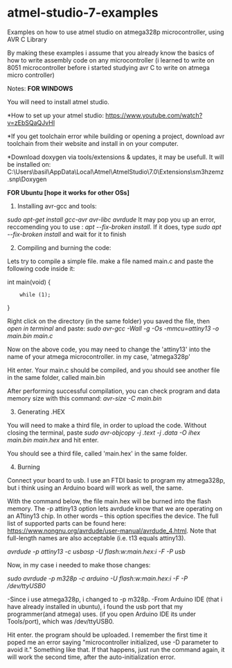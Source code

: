 # atmel-studio-7-examples
Examples on how to use atmel studio on atmega328p microcontroller, using AVR C Library

By making these examples i assume that you already know the basics of how to write assembly code on any microcontroller (i learned to write on 8051 microcontroller before i started studying avr C to write on atmega micro controller)

Notes: 
<strong>FOR WINDOWS</strong>

You will need to install atmel studio.

*How to set up your atmel studio: https://www.youtube.com/watch?v=zEbSQaQJvHI

*If you get toolchain error while building or opening a project, download avr toolchain from their website and install in on your computer.

*Download doxygen via tools/extensions & updates, it may be usefull. It will be installed on: 
C:\Users\basil\AppData\Local\Atmel\AtmelStudio\7.0\Extensions\sm3hzemz.snp\Doxygen

<strong>FOR Ubuntu [hope it works for other OSs]</strong>

1. Installing avr-gcc and tools:

*sudo apt-get install gcc-avr avr-libc avrdude*
It may pop you up an error, reccomending you to use : *apt --fix-broken install*. If it does, type *sudo apt --fix-broken install* and wait for it to finish

2. Compiling and burning the code:

Lets try to compile a simple file. make a file named main.c and paste the following code inside it:

int
main(void)
{

        while (1);
}

Right click on the directory (in the same folder) you saved the file, then *open in terminal* and paste: *sudo avr-gcc -Wall -g -Os -mmcu=attiny13 -o main.bin main.c*

Now on the above code, you may need to change the 'attiny13' into the name of your atmega microcontroller. in my case, 'atmega328p'

Hit enter. Your main.c should be compiled, and you should see another file in the same folder, called main.bin

After performing successful compilation, you can check program and data memory size with this command: *avr-size -C main.bin*

3. Generating .HEX

You will need to make a third file, in order to upload the code. Without closing the terminal, paste *sudo avr-objcopy -j .text -j .data -O ihex main.bin main.hex* and hit enter.

You should see a third file, called 'main.hex' in the same folder.

4. Burning

Connect your board to usb. I use an FTDI basic to program my atmega328p, but i think using an Arduino board will work as well, the same.

With the command below, the file main.hex will be burned into the flash memory. The -p attiny13 option lets avrdude know that we are operating on an ATtiny13 chip. In other words – this option specifies the device. The full list of supported parts can be found here:  https://www.nongnu.org/avrdude/user-manual/avrdude_4.html. Note that full-length names are also acceptable (i.e. t13 equals attiny13).

*avrdude -p attiny13 -c usbasp -U flash:w:main.hex:i -F -P usb*

Now, in my case i needed to make those changes:

*sudo avrdude -p m328p -c arduino -U flash:w:main.hex:i -F -P /dev/ttyUSB0*

-Since i use atmega328p, i changed to -p m328p.
-From Arduino IDE (that i have already installed in ubuntu), i found the usb port that my programmer(and atmega) uses. (if you open Arduino IDE its under Tools/port), which was /dev/ttyUSB0.

Hit enter. the program should be uploaded. I remember the first time it poped me an error saying "microcontroller initialized, use -D parameter to avoid it."  Something like that. If that happens, just run the command again, it will work the second time, after the auto-initialization error.
